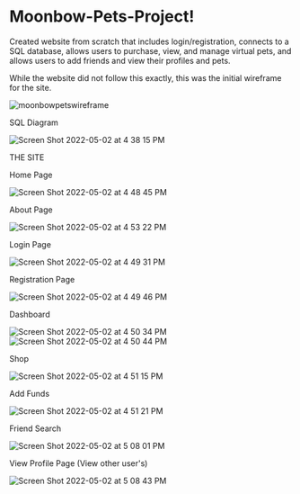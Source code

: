 # Moonbow-Pets-Project!


Created website from scratch that includes login/registration, connects to a SQL database, allows users to purchase, view, and manage virtual pets, and allows users to add friends and view their profiles and pets.

While the website did not follow this exactly, this was the initial wireframe for the site.

![moonbowpetswireframe](https://user-images.githubusercontent.com/94810636/166323126-3392b62d-f8e3-4d84-872c-8e3762d337d0.png)


SQL Diagram


![Screen Shot 2022-05-02 at 4 38 15 PM](https://user-images.githubusercontent.com/94810636/166323726-b535846e-0a26-456f-94dc-bd99dafff223.png)




THE SITE

Home Page

![Screen Shot 2022-05-02 at 4 48 45 PM](https://user-images.githubusercontent.com/94810636/166325647-5792e166-e9cf-4489-85da-4c6637cd5c4f.png)


About Page


![Screen Shot 2022-05-02 at 4 53 22 PM](https://user-images.githubusercontent.com/94810636/166325941-c17dc368-02a5-46f3-93a9-92655d13a90a.png)



Login Page


![Screen Shot 2022-05-02 at 4 49 31 PM](https://user-images.githubusercontent.com/94810636/166325665-7f0f7620-09cb-44e0-8fe2-9db8009c0011.png)


Registration Page


![Screen Shot 2022-05-02 at 4 49 46 PM](https://user-images.githubusercontent.com/94810636/166325678-916e6f07-94c3-4427-8c9c-35243ccca6d7.png)



Dashboard


![Screen Shot 2022-05-02 at 4 50 34 PM](https://user-images.githubusercontent.com/94810636/166325771-84a4b46b-dfe1-4f3e-af4e-1691939a358d.png)
![Screen Shot 2022-05-02 at 4 50 44 PM](https://user-images.githubusercontent.com/94810636/166325800-5ccad53d-d507-46bc-b472-948ed9867cd2.png)


Shop


![Screen Shot 2022-05-02 at 4 51 15 PM](https://user-images.githubusercontent.com/94810636/166325809-2d8f825b-55eb-4da9-8c30-dc23c60a99b3.png)


Add Funds

![Screen Shot 2022-05-02 at 4 51 21 PM](https://user-images.githubusercontent.com/94810636/166325829-98205256-5bd4-4331-ab03-58c7139c0d76.png)


Friend Search

![Screen Shot 2022-05-02 at 5 08 01 PM](https://user-images.githubusercontent.com/94810636/166328002-4279b482-2bcb-48d7-bb26-53c4987ec582.png)


View Profile Page (View other user's)


![Screen Shot 2022-05-02 at 5 08 43 PM](https://user-images.githubusercontent.com/94810636/166328091-d6fe0a80-f06b-4e84-a8b4-27782e0ee222.png)



